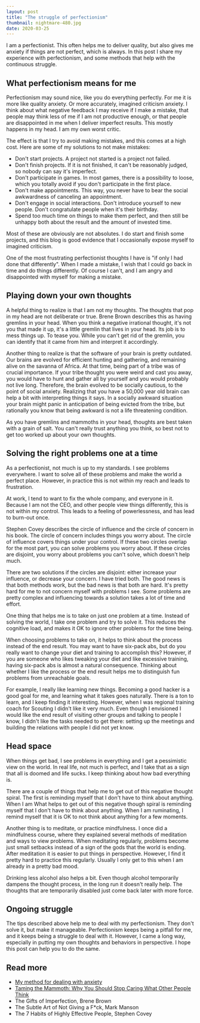 ```yaml
---
layout: post
title: "The struggle of perfectionism"
thumbnail: nightmare-480.jpg
date: 2020-03-25
---
```


I am a perfectionist. This often helps me to deliver quality, but also gives me anxiety if things are not perfect, which is always. In this post I share my experience with perfectionism, and some methods that help with the continuous struggle.

<!-- photo source: https://pixabay.com/photos/fantasy-spirit-nightmare-dream-2847724/ -->

## What perfectionism means for me

Perfectionism may sound nice, like you do everything perfectly. For me it is more like quality anxiety. Or more accurately, imagined criticism anxiety. I think about what negative feedback I may receive if I make a mistake, that people may think less of me if I am not productive enough, or that people are disappointed in me when I deliver imperfect results. This mostly happens in my head. I am my own worst critic.

The effect is that I try to avoid making mistakes, and this comes at a high cost. Here are some of my solutions to not make mistakes:

* Don't start projects. A project not started is a project not failed.
* Don't finish projects. If it is not finished, it can't be reasonably judged, so nobody can say it's imperfect.
* Don't participate in games. In most games, there is a possibility to loose, which you totally avoid if you don't participate in the first place.
* Don't make appointments. This way, you never have to bear the social awkwardness of canceling an appointment.
* Don't engage in social interactions. Don't introduce yourself to new people. Don't congratulate people when it's their birthday.
* Spend too much time on things to make them perfect, and then still be unhappy both about the result and the amount of invested time.

Most of these are obviously are not absolutes. I do start and finish some projects, and this blog is good evidence that I occasionally expose myself to imagined criticism.

One of the most frustrating perfectionist thoughts I have is "if only I had done that differently". When I made a mistake, I wish that I could go back in time and do things differently. Of course I can't, and I am angry and disappointed with myself for making a mistake.

## Playing down your own thoughts

A helpful thing to realize is that I am not my thoughts. The thoughts that pop in my head are not deliberate or true. Brene Brown describes this as having gremlins in your head. When you think a negative irrational thought, it's not you that made it up, it's a little gremlin that lives in your head. Its job is to mess things up. To tease you. While you can't get rid of the gremlin, you can identify that it came from him and interpret it accordingly.

Another thing to realize is that the software of your brain is pretty outdated. Our brains are evolved for efficient hunting and gathering, and remaining alive on the savanna of Africa. At that time, being part of a tribe was of crucial importance. If your tribe thought you were weird and cast you away, you would have to hunt and gather all by yourself and you would probably not live long. Therefore, the brain evolved to be socially cautious, to the point of social anxiety. Realizing that you have a 50,000 year old brain can help a bit with interpreting things it says. In a socially awkward situation your brain might panic in anticipation of being evicted from the tribe, but rationally you know that being awkward is not a life threatening condition.

As you have gremlins and mammoths in your head, thoughts are best taken with a grain of salt. You can't really trust anything you think, so best not to get too worked up about your own thoughts.

## Solving the right problems one at a time

As a perfectionist, not much is up to my standards. I see problems everywhere. I want to solve all of these problems and make the world a perfect place. However, in practice this is not within my reach and leads to frustration.

At work, I tend to want to fix the whole company, and everyone in it. Because I am not the CEO, and other people view things differently, this is not within my control. This leads to a feeling of powerlessness, and has lead to burn-out once.

Stephen Covey describes the circle of influence and the circle of concern in his book. The circle of concern includes things you worry about. The circle of influence covers things under your control. If these two circles overlap for the most part, you can solve problems you worry about. If these circles are disjoint, you worry about problems you can't solve, which doesn't help much.

There are two solutions if the circles are disjoint: either increase your influence, or decrease your concern. I have tried both. The good news is that both methods work, but the bad news is that both are hard. It's pretty hard for me to not concern myself with problems I see. Some problems are pretty complex and influencing towards a solution takes a lot of time and effort.

One thing that helps me is to take on just one problem at a time. Instead of solving the world, I take one problem and try to solve it. This reduces the cognitive load, and makes it OK to ignore other problems for the time being.

When choosing problems to take on, it helps to think about the process instead of the end result. You may want to have six-pack abs, but do you really want to change your diet and training to accomplish this? However, if you are someone who likes tweaking your diet and like excessive training, having six-pack abs is almost a natural consequence. Thinking about whether I like the process or the end result helps me to distinguish fun problems from unreachable goals.

For example, I really like learning new things. Becoming a good hacker is a good goal for me, and learning what it takes goes naturally. There is a ton to learn, and I keep finding it interesting. However, when I was regional training coach for Scouting I didn't like it very much. Even though I envisioned I would like the end result of visiting other groups and talking to people I know, I didn't like the tasks needed to get there: setting up the meetings and building the relations with people I did not yet know.

## Head space

When things get bad, I see problems in everything and I get a pessimistic view on the world. In real life, not much is perfect, and I take that as a sign that all is doomed and life sucks. I keep thinking about how bad everything is.

There are a couple of things that help me to get out of this negative thought spiral. The first is reminding myself that I don't have to think about anything. When I am 
What helps to get out of this negative though spiral is reminding myself that I don't have to think about anything. When I am ruminating, I remind myself that it is OK to not think about anything for a few moments.

Another thing is to meditate, or practice mindfulness. I once did a mindfulness course, where they explained several methods of meditation and ways to view problems. When meditating regularly, problems become just small setbacks instead of a sign of the gods that the world is ending. After meditation it is easier to put things in perspective. However, I find it pretty hard to practice this regularly. Usually I only get to this when I am already in a pretty bad mood.

Drinking less alcohol also helps a bit. Even though alcohol temporarily dampens the thought process, in the long run it doesn't really help. The thoughts that are temporarily disabled just come back later with more force.

## Ongoing struggle

The tips described above help me to deal with my perfectionism. They don't solve it, but make it manageable. Perfectionism keeps being a pitfall for me, and it keeps being a struggle to deal with it. However, I came a long way, especially in putting my own thoughts and behaviors in perspective. I hope this post can help you to do the same.

## Read more

* [My method for dealing with anxiety](https://deponysum.com/2019/12/25/my-method-for-dealing-with-anxiety/)
* [Taming the Mammoth: Why You Should Stop Caring What Other People Think](https://waitbutwhy.com/2014/06/taming-mammoth-let-peoples-opinions-run-life.html)
* The Gifts of Imperfection, Brene Brown
* The Subtle Art of Not Giving a F*ck, Mark Manson
* The 7 Habits of Highly Effective People, Stephen Covey
